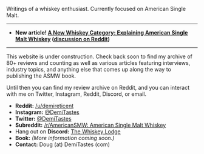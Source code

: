 Writings of a whiskey enthusiast. Currently focused on American Single Malt.

---

* **New article! [A New Whiskey Category: Explaining American Single Malt Whiskey][asmw-article] ([discussion on Reddit][asmw-article-r-bourbon])**

[asmw-article]: https://medium.com/@demitastes/a-new-whiskey-category-explaining-american-single-malt-whiskey-8aafdeb2011e
[asmw-article-r-bourbon]: https://www.reddit.com/r/bourbon/comments/xj5av3/a_new_whiskey_category_explaining_american_single/

---

This website is under construction.
Check back soon to find my archive of 80+ reviews and counting
as well as various articles featuring interviews, industry topics,
and anything else that comes up along the way to publishing the ASMW book.

Until then you can find my review archive on Reddit, and you can interact with me
on Twitter, Instagram, Reddit, Discord, or email.

* **Reddit:** [/u/demireticent](https://reddit.com/u/demireticent)
* **Instagram:** [@DemiTastes](https://www.instagram.com/demitastes)
* **Twitter:** [@DemiTastes](https://twitter.com/DemiTastes)
* **Subreddit:** [/r/AmericanSMW: American Single Malt Whiskey](https://reddit.com/r/AmericanSMW)
* Hang out on **Discord:** [The Whiskey Lodge](https://discord.gg/KQGkBmtzPT)
* **Book:** _(More information coming soon.)_
* **Contact:** Doug (at) DemiTastes (com)
